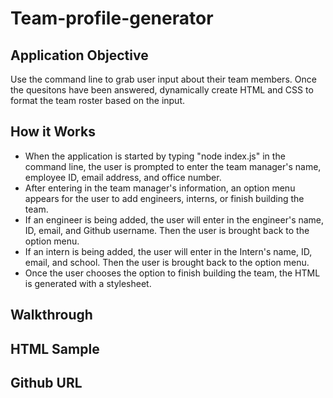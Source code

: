 # Team-profile-generator

## Application Objective

Use the command line to grab user input about their team members. Once the quesitons have been answered, dynamically create HTML and CSS to format the team roster based on the input.

## How it Works

* When the application is started by typing "node index.js" in the command line, the user is prompted to enter the team manager's name, employee ID, email address, and office number.
* After entering in the team manager's information, an option menu appears for the user to add engineers, interns, or finish building the team.
* If an engineer is being added, the user will enter in the engineer's name, ID, email, and Github username. Then the user is brought back to the option menu.
* If an intern is being added, the user will enter in the Intern's name, ID, email, and school. Then the user is brought back to the option menu.
* Once the user chooses the option to finish building the team, the HTML is generated with a stylesheet.

## Walkthrough

## HTML Sample

## Github URL
